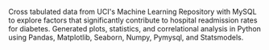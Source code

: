 Cross tabulated data from UCI's Machine Learning Repository with MySQL to explore factors that significantly contribute to hospital readmission rates for diabetes. Generated plots, statistics, and correlational analysis in Python using Pandas, Matplotlib, Seaborn, Numpy, Pymysql, and Statsmodels.
